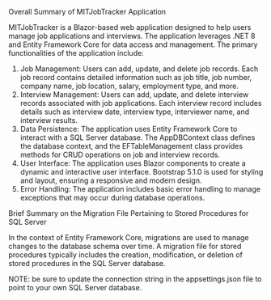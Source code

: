 Overall Summary of MITJobTracker Application

MITJobTracker is a Blazor-based web application designed to help users manage job applications and interviews. 
The application leverages .NET 8 and Entity Framework Core for data access and management. 
The primary functionalities of the application include:

1.	Job Management: Users can add, update, and delete job records. Each job record contains detailed information such as job title, job number, company name, job location, salary, employment type, and more.
2.	Interview Management: Users can add, update, and delete interview records associated with job applications. Each interview record includes details such as interview date, interview type, interviewer name, and interview results.
3.	Data Persistence: The application uses Entity Framework Core to interact with a SQL Server database. The AppDBContext class defines the database context, and the EFTableManagement class provides methods for CRUD operations on job and interview records.
4.	User Interface: The application uses Blazor components to create a dynamic and interactive user interface. Bootstrap 5.1.0 is used for styling and layout, ensuring a responsive and modern design.
5.	Error Handling: The application includes basic error handling to manage exceptions that may occur during database operations.
	

Brief Summary on the Migration File Pertaining to Stored Procedures for SQL Server

In the context of Entity Framework Core, migrations are used to manage changes to the database schema over time. 
A migration file for stored procedures typically includes the creation, modification, or deletion of stored 
procedures in the SQL Server database.

NOTE: be sure to update the connection string in the appsettings.json file to point to your own SQL Server database.

